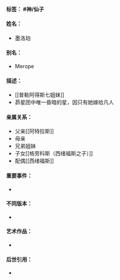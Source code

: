 #### 标签： #神/仙子
#### 姓名：
- 墨洛珀
#### 别名：
- Merope
#### 描述：
- [[普勒阿得斯七姐妹]]
- 昴星团中唯一昏暗的星，因只有她嫁给凡人
#### 亲属关系：
- 父亲[[阿特拉斯]]
- 母亲
- 兄弟姐妹
- 子女[[格劳科斯（西绪福斯之子）]]
- 配偶[[西绪福斯]]
#### 重要事件：
- 
#### 不同版本：
- 
#### 艺术作品：
- 
#### 后世引用：
- 